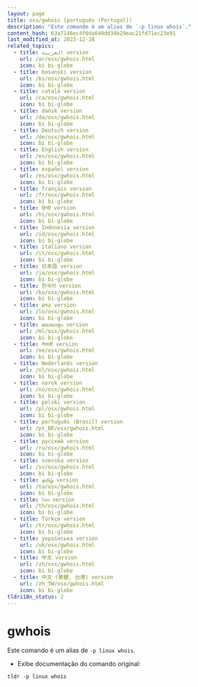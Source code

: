 ```yaml
---
layout: page
title: osx/gwhois (português (Portugal))
description: "Este comando é um alias de `-p linux whois`."
content_hash: 63a7146ec4f6da640dd34b29eac21fd71ec23e91
last_modified_at: 2023-12-28
related_topics:
  - title: العربية version
    url: /ar/osx/gwhois.html
    icon: bi bi-globe
  - title: bosanski version
    url: /bs/osx/gwhois.html
    icon: bi bi-globe
  - title: català version
    url: /ca/osx/gwhois.html
    icon: bi bi-globe
  - title: dansk version
    url: /da/osx/gwhois.html
    icon: bi bi-globe
  - title: Deutsch version
    url: /de/osx/gwhois.html
    icon: bi bi-globe
  - title: English version
    url: /en/osx/gwhois.html
    icon: bi bi-globe
  - title: español version
    url: /es/osx/gwhois.html
    icon: bi bi-globe
  - title: français version
    url: /fr/osx/gwhois.html
    icon: bi bi-globe
  - title: हिन्दी version
    url: /hi/osx/gwhois.html
    icon: bi bi-globe
  - title: Indonesia version
    url: /id/osx/gwhois.html
    icon: bi bi-globe
  - title: italiano version
    url: /it/osx/gwhois.html
    icon: bi bi-globe
  - title: 日本語 version
    url: /ja/osx/gwhois.html
    icon: bi bi-globe
  - title: 한국어 version
    url: /ko/osx/gwhois.html
    icon: bi bi-globe
  - title: ລາວ version
    url: /lo/osx/gwhois.html
    icon: bi bi-globe
  - title: മലയാളം version
    url: /ml/osx/gwhois.html
    icon: bi bi-globe
  - title: नेपाली version
    url: /ne/osx/gwhois.html
    icon: bi bi-globe
  - title: Nederlands version
    url: /nl/osx/gwhois.html
    icon: bi bi-globe
  - title: norsk version
    url: /no/osx/gwhois.html
    icon: bi bi-globe
  - title: polski version
    url: /pl/osx/gwhois.html
    icon: bi bi-globe
  - title: português (Brasil) version
    url: /pt_BR/osx/gwhois.html
    icon: bi bi-globe
  - title: русский version
    url: /ru/osx/gwhois.html
    icon: bi bi-globe
  - title: svenska version
    url: /sv/osx/gwhois.html
    icon: bi bi-globe
  - title: தமிழ் version
    url: /ta/osx/gwhois.html
    icon: bi bi-globe
  - title: ไทย version
    url: /th/osx/gwhois.html
    icon: bi bi-globe
  - title: Türkçe version
    url: /tr/osx/gwhois.html
    icon: bi bi-globe
  - title: українська version
    url: /uk/osx/gwhois.html
    icon: bi bi-globe
  - title: 中文 version
    url: /zh/osx/gwhois.html
    icon: bi bi-globe
  - title: 中文 (繁體, 台灣) version
    url: /zh_TW/osx/gwhois.html
    icon: bi bi-globe
tldri18n_status: 2
---
```

# gwhois

Este comando é um alias de `-p linux whois`.

- Exibe documentação do comando original:

`tldr -p linux whois`
